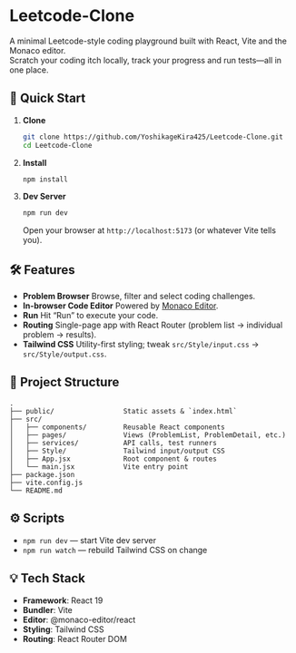 # Leetcode-Clone

A minimal Leetcode-style coding playground built with React, Vite and the Monaco editor.  
Scratch your coding itch locally, track your progress and run tests—all in one place.

## 🚀 Quick Start

1. **Clone**  
   ```bash
   git clone https://github.com/YoshikageKira425/Leetcode-Clone.git
   cd Leetcode-Clone


2. **Install**

   ```bash
   npm install
   ```

3. **Dev Server**

   ```bash
   npm run dev
   ```

   Open your browser at `http://localhost:5173` (or whatever Vite tells you).

## 🛠️ Features

* **Problem Browser**
  Browse, filter and select coding challenges.
* **In-browser Code Editor**
  Powered by [Monaco Editor](https://github.com/microsoft/monaco-editor).
* **Run**
  Hit “Run” to execute your code.
* **Routing**
  Single-page app with React Router (problem list → individual problem → results).
* **Tailwind CSS**
  Utility-first styling; tweak `src/Style/input.css` → `src/Style/output.css`.

## 📁 Project Structure

```
.
├── public/                 Static assets & `index.html`
├── src/
│   ├── components/         Reusable React components
│   ├── pages/              Views (ProblemList, ProblemDetail, etc.)
│   ├── services/           API calls, test runners
│   ├── Style/              Tailwind input/output CSS
│   ├── App.jsx             Root component & routes
│   └── main.jsx            Vite entry point
├── package.json
├── vite.config.js
└── README.md
```

## ⚙️ Scripts

* `npm run dev` — start Vite dev server
* `npm run watch` — rebuild Tailwind CSS on change

## 💡 Tech Stack

* **Framework**: React 19
* **Bundler**: Vite
* **Editor**: @monaco-editor/react
* **Styling**: Tailwind CSS
* **Routing**: React Router DOM
